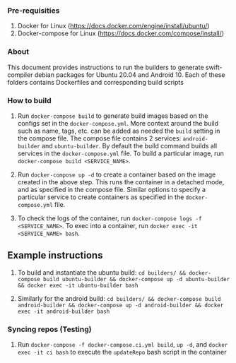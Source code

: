 ### Pre-requisities

1. Docker for Linux (https://docs.docker.com/engine/install/ubuntu/)
1. Docker-compose for Linux (https://docs.docker.com/compose/install/)

### About

This document provides instructions to run the builders to generate swift-compiler debian packages for Ubuntu 20.04 and Android 10. Each of these folders contains Dockerfiles and corresponding build scripts


### How to build

1. Run `docker-compose build` to generate build images based on the configs set in the `docker-compose.yml`. More context around the build such as name, tags, etc. can be added as needed the `build` setting in the compose file. The compose file contains 2 services: `android-builder` and `ubuntu-builder`. By default the build command builds all services in the `docker-compose.yml` file. To build a particular image, run `docker-compose build <SERVICE_NAME>`.

1. Run `docker-compose up -d` to create a container based on the image created in the above step. This runs the container in a detached mode, and as specified in the compose file. Similar options to specify a particular service to create containers as specified in the `docker-compose.yml` file.

1. To check the logs of the container, run `docker-compose logs -f <SERVICE_NAME>`. To exec into a container, run `docker exec -it <SERVICE_NAME> bash`.    

## Example instructions

1. To build and instantiate the ubuntu build:
`cd builders/ && docker-compose build ubuntu-builder && docker-compose up -d ubuntu-builder && docker exec -it ubuntu-builder bash`

1. Similarly for the android build:
`cd builders/ && docker-compose build android-builder && docker-compose up -d android-builder && docker exec -it android-builder bash`

### Syncing repos (Testing)

1. Run `docker-compose -f docker-compose.ci.yml build`, `up -d`, and `docker exec -it ci bash` to execute the `updateRepo` bash script in the container